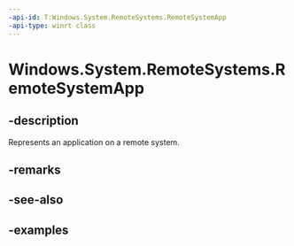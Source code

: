 ```yaml
---
-api-id: T:Windows.System.RemoteSystems.RemoteSystemApp
-api-type: winrt class
---
```


<!-- Class syntax.
public class RemoteSystemApp 
-->

# Windows.System.RemoteSystems.RemoteSystemApp

## -description
Represents an application on a remote system. 

## -remarks

## -see-also

## -examples

